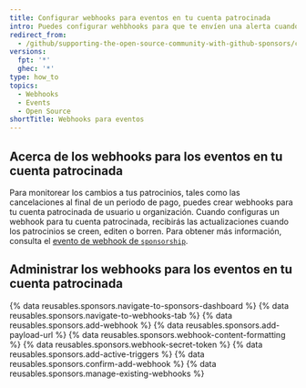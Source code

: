 ```yaml
---
title: Configurar webhooks para eventos en tu cuenta patrocinada
intro: Puedes configurar wehbhooks para que te envíen una alerta cuando recibas nuevos patrocinios o cuando los patrocinadores existentes realicen cambios a sus patrocinios.
redirect_from:
  - /github/supporting-the-open-source-community-with-github-sponsors/configuring-webhooks-for-events-in-your-sponsored-account
versions:
  fpt: '*'
  ghec: '*'
type: how_to
topics:
  - Webhooks
  - Events
  - Open Source
shortTitle: Webhooks para eventos
---
```


## Acerca de los webhooks para los eventos en tu cuenta patrocinada

Para monitorear los cambios a tus patrocinios, tales como las cancelaciones al final de un periodo de pago, puedes crear webhooks para tu cuenta patrocinada de usuario u organización. Cuando configuras un webhook para tu cuenta patrocinada, recibirás las actualizaciones cuando los patrocinios se creen, editen o borren. Para obtener más información, consulta el [evento de webhook de `sponsorship`](/webhooks/event-payloads/#sponsorship).

## Administrar los webhooks para los eventos en tu cuenta patrocinada

{% data reusables.sponsors.navigate-to-sponsors-dashboard %}
{% data reusables.sponsors.navigate-to-webhooks-tab %}
{% data reusables.sponsors.add-webhook %}
{% data reusables.sponsors.add-payload-url %}
{% data reusables.sponsors.webhook-content-formatting %}
{% data reusables.sponsors.webhook-secret-token %}
{% data reusables.sponsors.add-active-triggers %}
{% data reusables.sponsors.confirm-add-webhook %}
{% data reusables.sponsors.manage-existing-webhooks %}
